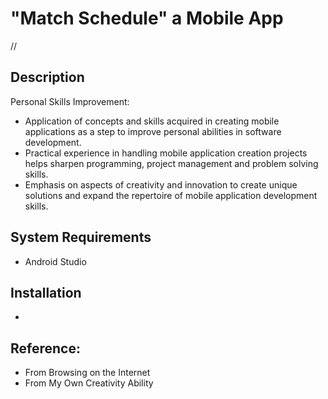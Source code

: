 # "Match Schedule" a Mobile App
//

## Description
Personal Skills Improvement:
- Application of concepts and skills acquired in creating mobile applications as a step to improve personal abilities in software development.
- Practical experience in handling mobile application creation projects helps sharpen programming, project management and problem solving skills.
- Emphasis on aspects of creativity and innovation to create unique solutions and expand the repertoire of mobile application development skills.

## System Requirements
- Android Studio

## Installation
- 

## Reference:
- From Browsing on the Internet
- From My Own Creativity Ability


